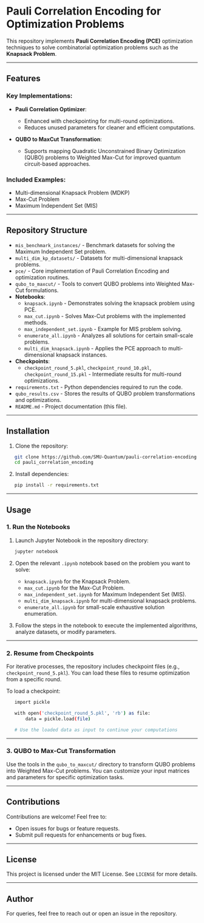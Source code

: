 # Pauli Correlation Encoding for Optimization Problems

This repository implements **Pauli Correlation Encoding (PCE)**  optimization techniques to solve combinatorial optimization problems such as the **Knapsack Problem**. 

---

## Features

### Key Implementations:
- **Pauli Correlation Optimizer**:
  - Enhanced with checkpointing for multi-round optimizations.
  - Reduces unused parameters for cleaner and efficient computations.

- **QUBO to MaxCut Transformation**:
  - Supports mapping Quadratic Unconstrained Binary Optimization (QUBO) problems to Weighted Max-Cut for improved quantum circuit-based approaches.

### Included Examples:
- Multi-dimensional Knapsack Problem (MDKP)
- Max-Cut Problem
- Maximum Independent Set (MIS)

---

## Repository Structure

- `mis_benchmark_instances/` - Benchmark datasets for solving the Maximum Independent Set problem.
- `multi_dim_kp_datasets/` - Datasets for multi-dimensional knapsack problems.
- `pce/` - Core implementation of Pauli Correlation Encoding and optimization routines.
- `qubo_to_maxcut/` - Tools to convert QUBO problems into Weighted Max-Cut formulations.
- **Notebooks**:
  - `knapsack.ipynb` - Demonstrates solving the knapsack problem using PCE.
  - `max_cut.ipynb` - Solves Max-Cut problems with the implemented methods.
  - `max_independent_set.ipynb` - Example for MIS problem solving.
  - `enumerate_all.ipynb` - Analyzes all solutions for certain small-scale problems.
  - `multi_dim_knapsack.ipynb` - Applies the PCE approach to multi-dimensional knapsack instances.
- **Checkpoints**:
  - `checkpoint_round_5.pkl`, `checkpoint_round_10.pkl`, `checkpoint_round_15.pkl` - Intermediate results for multi-round optimizations.
- `requirements.txt` - Python dependencies required to run the code.
- `qubo_results.csv` - Stores the results of QUBO problem transformations and optimizations.
- `README.md` - Project documentation (this file).

---

## Installation

1. Clone the repository:
```bash
   git clone https://github.com/SMU-Quantum/pauli-correlation-encoding.git
   cd pauli_correlation_encoding
```
2. Install dependencies:
```bash
   pip install -r requirements.txt
```
---

## Usage

### 1. Run the Notebooks

1. Launch Jupyter Notebook in the repository directory:
```bash
   jupyter notebook
```

2. Open the relevant `.ipynb` notebook based on the problem you want to solve:
   - `knapsack.ipynb` for the Knapsack Problem.
   - `max_cut.ipynb` for the Max-Cut Problem.
   - `max_independent_set.ipynb` for Maximum Independent Set (MIS).
   - `multi_dim_knapsack.ipynb` for multi-dimensional knapsack problems.
   - `enumerate_all.ipynb` for small-scale exhaustive solution enumeration.

3. Follow the steps in the notebook to execute the implemented algorithms, analyze datasets, or modify parameters.

---

### 2. Resume from Checkpoints

For iterative processes, the repository includes checkpoint files (e.g., `checkpoint_round_5.pkl`). You can load these files to resume optimization from a specific round. 

To load a checkpoint:
```bash
   import pickle

   with open('checkpoint_round_5.pkl', 'rb') as file:
       data = pickle.load(file)

   # Use the loaded data as input to continue your computations
```

---

### 3. QUBO to Max-Cut Transformation

Use the tools in the `qubo_to_maxcut/` directory to transform QUBO problems into Weighted Max-Cut problems. You can customize your input matrices and parameters for specific optimization tasks.


---

## Contributions

Contributions are welcome! Feel free to:
- Open issues for bugs or feature requests.
- Submit pull requests for enhancements or bug fixes.

---

## License

This project is licensed under the MIT License. See `LICENSE` for more details.

---

## Author

For queries, feel free to reach out or open an issue in the repository.

